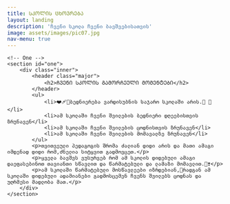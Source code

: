 ```yaml
---
title: ᲡᲙᲝᲚᲘᲡ ᲪᲮᲝᲕᲠᲔᲑᲐ
layout: landing
description: 'ჩვენი სკოლა ჩვენი ბავშვებისათვის'
image: assets/images/pic07.jpg
nav-menu: true
---
```


<!-- Main -->
<div id="main">

	<!-- One -->
	<section id="one">
		<div class="inner">
			<header class="major">
				<h2>ᲩᲕᲔᲜᲘ ᲡᲙᲝᲚᲘᲡ ᲒᲐᲛᲝᲠᲩᲔᲣᲚᲘ ᲛᲝᲛᲔᲜᲢᲔᲑᲘ</h2>
			</header>
			<ul>
				<li>❤️‍🩹🍂ბედნიერება ვარდისუბნის საჯარო სკოლაში არის.💝 🌿</li>
				<li>ამ სკოლაში ჩვენი შვილების ბედნიერი დღეებისთვის ზრუნავენ</li>
				<li>ამ სკოლაში ჩვენი შვილების ცოდნისთვის ზრუნავენ</li>
				<li>ამ სკოლაში ჩვენი შვილების მომავალზე ზრუნავენ</li>
			</ul>
			<p>თვითვეული პედაგოგის შრომა ძალიან დიდი არის და მათი ამაგი იმდენად დიდი რომ,ძნელია სიტყვით გადმოვცეთ.</p>
			<p>ყველა ბავშვს ვუსურვებ რომ ამ სკოლის დიდებული ამაგი დაეფასებინოთ თავიანთი სწავლით და წარმატებული და ლამაზი მომავლით.🍂❣️</p>
			<p>ამ სკოლაში წარმატებული მოსწავლეები იზრდებიან,🍂რადგან ამ სკოლაში დიდებული ადამიანები გადმოსცემენ ჩვენს შვილებს ცოდნას და უღრმესი მადლობა მათ.</p>
		</div>
	</section>
</div>
